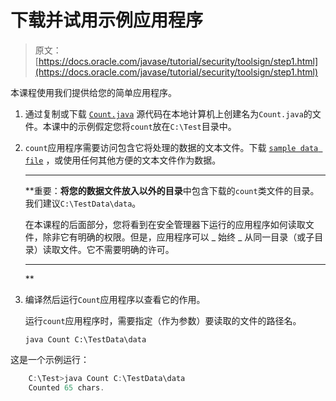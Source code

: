 # 下载并试用示例应用程序

> 原文： [https://docs.oracle.com/javase/tutorial/security/toolsign/step1.html](https://docs.oracle.com/javase/tutorial/security/toolsign/step1.html)

本课程使用我们提供给您的简单应用程序。

1.  通过复制或下载 [`Count.java`](examples/Count.java) 源代码在本地计算机上创建名为`Count.java`的文件。本课中的示例假定您将`count`放在`C:\Test`目录中。
2.  `count`应用程序需要访问包含它将处理的数据的文本文件。下载 [`sample data file`](examples/data) ，或使用任何其他方便的文本文件作为数据。

    * * *

    **重要：**将您的数据文件放入以外的目录**中包含下载的`count`类文件的目录。我们建议`C:\TestData\data`。

    在本课程的后面部分，您将看到在安全管理器下运行的应用程序如何读取文件，除非它有明确的权限。但是，应用程序可以 _ 始终 _ 从同一目录（或子目录）读取文件。它不需要明确的许可。

    * * *

    **
3.  编译然后运行`Count`应用程序以查看它的作用。

    运行`count`应用程序时，需要指定（作为参数）要读取的文件的路径名。

    `java Count C:\TestData\data`

这是一个示例运行：

```java
    C:\Test>java Count C:\TestData\data
    Counted 65 chars.

```